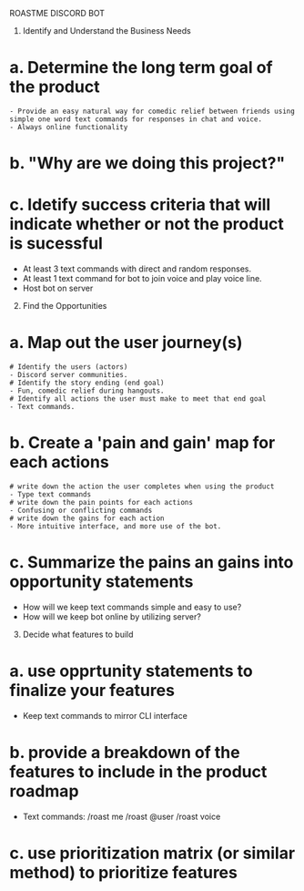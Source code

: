 ROASTME DISCORD BOT

1. Identify and Understand the Business Needs
  # a. Determine the long term goal of the product
    - Provide an easy natural way for comedic relief between friends using simple one word text commands for responses in chat and voice.
    - Always online functionality
  # b. "Why are we doing this project?"
  # c. Idetify success criteria that will indicate whether or not the product is sucessful
   - At least 3 text commands with direct and random responses.
   - At least 1 text command for bot to join voice and play voice line.
   - Host bot on server

2. Find the Opportunities
  # a. Map out the user journey(s) 
    # Identify the users (actors)
    - Discord server communities.
    # Identify the story ending (end goal)
    - Fun, comedic relief during hangouts.
    # Identify all actions the user must make to meet that end goal
    - Text commands.
    

  # b. Create a 'pain and gain' map for each actions
    # write down the action the user completes when using the product
    - Type text commands
    # write down the pain points for each actions
    - Confusing or conflicting commands
    # write down the gains for each action
    - More intuitive interface, and more use of the bot.
  # c. Summarize the pains an gains into opportunity statements
  - How will we keep text commands simple and easy to use?
  - How will we keep bot online by utilizing server?


3. Decide what features to build
  # a. use opprtunity statements to finalize your features
  - Keep text commands to mirror CLI interface
  # b. provide a breakdown of the features to include in the product roadmap
  - Text commands: 
    /roast me
    /roast @user
    /roast voice
  # c. use prioritization matrix (or similar method) to prioritize features

  
